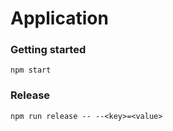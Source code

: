 Application
===========

### Getting started
```
npm start
```

### Release
```
npm run release -- --<key>=<value>
```



